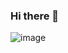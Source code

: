 ### Hi there 👋

<!--
**WesleyLiaw777/wesleyliaw777** is a ✨ _special_ ✨ repository because its `README.md` (this file) appears on your GitHub profile.

Here are some ideas to get you started:

- 🔭 I’m currently working on ...
- 🌱 I’m currently learning ...
- 👯 I’m looking to collaborate on ...
- 🤔 I’m looking for help with ...
- 💬 Ask me about ...
- 📫 How to reach me: ...
- 😄 Pronouns: ...
- ⚡ Fun fact: ...
-->

![image](https://github.com/WesleyLiaw777/wesleyliaw777/assets/106235007/3c8a4e79-916e-4be0-8dd9-c224a5bed8cc)
